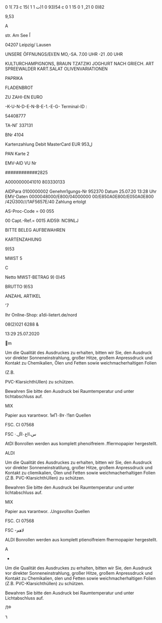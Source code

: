 0
1(
 73
c
15(
1
ت
1)93  0
1)54  c
0
1
15
0
1 ,21
0
0)82

9,53

A

str. Am See  اً

04207  Leipzig/  Lausen

UNSERE  ÖFFNUNGS/ΕΙίΈΝ
MO,-SA.  7.00  UHR  -21 .00  UHR

KULTURCHAMPIGNONS,  BRAUN
ΤΖΑΤΖΙΚΙ
JOGHURT  NACH  GRIECH.  ART
SPREEWALDER  KART.SALAT
OLIVENVARIATIONEN

PAPRIKA

FLADENBROT

ZU  ΖΑΗΙ-ΕΝ  EURO

-K-U-N-D-E-N-B-E-1.-E-G-
Terminal-ID  :

54408777

ΤΑ-ΝΓ  337131

BNr  4104

Kartenzahlung
Debit  MasterCard
EUR  953ل

PAN
Karte  2

EMV-AID
VU Nr

############2825

Α0000000041010
803330133

AIDPara
0100000002
Genehm1gungs-Nr
952370
Datum  25.07.20  13:28  Uhr
EMV-Daten
0000048000/Ε800/04000000
00/Ε850Α0Ε800/Ε050Α0Ε800
/42Ü300///1AF5657E/40
Zahlung  ertolgt

AS-Proc-Code  =  00  055

00
Capt.-Ref.=  0015
AID59:  NC9NLJ

BITTE  BELEG  AUFBEWAHREN

KARTENZAHIUNG

9)53

MWST
5

C

Netto  MWST-BETRAG
9)
0)45

BRUTTO
9)53

ANZAHL  ARTIKEL

'7

Ihr  Onllne-Shop:  a1di-lietert.de/nord

08(2)021  6288  &

13:29  25.07.2020

m

Um die Qualität des Ausdruckes zu erhalten, bitten wir Sie,
den Ausdruck vor direkter Sonneneinstrahlung, großer
Hitze, großem Anpressdruck und Kontakt zu Chemikalien,
Ölen und Fetten sowie weichmacherhaltigen Folien

(Z.B.

PVC-KlarsichthUllen) zu schützen.

Bewahren Sie bitte den Ausdruck bei Raumtemperatur
und unter tichtabschluss auf.

MIX

Papier aus ٧arantwor.
1иП٠8٧٠!1вп  Quellen

FSC.  CI 07568

FSC
·.س،ااع٠اآل

AtDl  Bonrollen werden  aus komplett phenolfreiem
.ffiermopapier hergestellt.

ALDI

Um  die  Qualität des Ausdruckes zu  erhalten,  bitten  wir Sie,
den Ausdruck vor direkter Sonneneinstratilung,  großer
Hitze,  großem Anpressdruck und  Kontakt zu  cliemikalien,
Ölen und  Fetten  sowie weichmacherhaltigen  Folien
(Ζ.Β.  PVC-KlarsichthUllen) zu schützen.

Bewahren Sie bitte  den Ausdruck bei  Raumtemperatur
und  unter lichtabschluss auf.

MIX

Papier aus  ٧arantwor.
،Ungsvollsn Quellen

FSC.  CI 07568

FSC
-لاهم

ALDI  Bonrollen werden aus komplett ptienolfreiem
fhermopapier hergestellt.

A

-

Um  die  Qualität des Ausdruckes zu  erhalten,  bitten wir Sie,
den Ausdruck ٧or direkter Sonneneinstrahlung,  großer
Hitze,  großem Anpressdruck und  Kontakt zu  Chemikalien,
٥len und  Fetten sowie weichmacherhaltigen  Folien
(Ζ.Β.  PVC-Klarsichthüllen) zu  schützen.

Bewahren  Sie  bitte  den Ausdruck bei  Raumtemperatur
und  unter Lichtabschluss  auf.

Л®

٦

